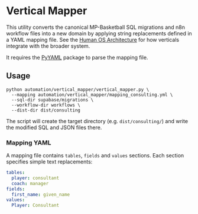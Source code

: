 # Vertical Mapper

This utility converts the canonical MP-Basketball SQL migrations and n8n workflow files
into a new domain by applying string replacements defined in a YAML mapping file.
See the [Human OS Architecture](../../docs/Human_OS_Architecture.md) for how verticals integrate with the broader system.

It requires the [PyYAML](https://pyyaml.org/) package to parse the mapping file.

## Usage

```
python automation/vertical_mapper/vertical_mapper.py \
  --mapping automation/vertical_mapper/mapping_consulting.yml \
  --sql-dir supabase/migrations \
  --workflow-dir workflows \
  --dist-dir dist/consulting
```

The script will create the target directory (e.g. `dist/consulting/`) and write the
modified SQL and JSON files there.

### Mapping YAML

A mapping file contains `tables`, `fields` and `values` sections. Each section
specifies simple text replacements:

```yaml
tables:
  player: consultant
  coach: manager
fields:
  first_name: given_name
values:
  Player: Consultant
```
